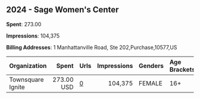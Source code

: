 ## 2024 - Sage Women's Center 
**Spent**: 273.00

**Impressions**: 104,375

**Billing Addresses**: 1 Manhattanville Road, Ste 202,Purchase,10577,US

|Organization|Spent|Urls|Impressions|Genders|Age Brackets|Country Codes|
|:---|---:|:---|---:|:---|:---|:---|
|Townsquare Ignite|273.00 USD|[0](https://www.snap.com/political-ads/asset/ee8f11c8004564fbb38486a6dd06eb5092459fff00007b35fa96b46bd144ad0e?mediaType=jpg)|104,375|FEMALE|16+|united states|
